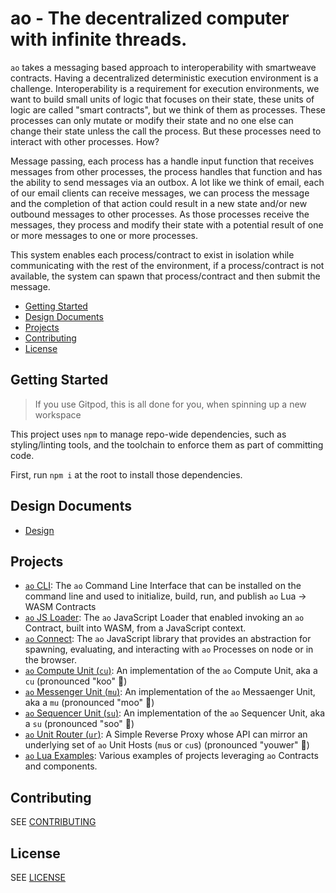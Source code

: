 # ao - The decentralized computer with infinite threads.

`ao` takes a messaging based approach to interoperability with smartweave
contracts. Having a decentralized deterministic execution environment is a
challenge. Interoperability is a requirement for execution environments, we want
to build small units of logic that focuses on their state, these units of logic
are called "smart contracts", but we think of them as processes. These processes
can only mutate or modify their state and no one else can change their state
unless the call the process. But these processes need to interact with other
processes. How?

Message passing, each process has a handle input function that receives messages
from other processes, the process handles that function and has the ability to
send messages via an outbox. A lot like we think of email, each of our email
clients can receive messages, we can process the message and the completion of
that action could result in a new state and/or new outbound messages to other
processes. As those processes receive the messages, they process and modify
their state with a potential result of one or more messages to one or more
processes.

This system enables each process/contract to exist in isolation while
communicating with the rest of the environment, if a process/contract is not
available, the system can spawn that process/contract and then submit the
message.

<!-- toc -->

- [Getting Started](#getting-started)
- [Design Documents](#design-documents)
- [Projects](#projects)
- [Contributing](#contributing)
- [License](#license)

<!-- tocstop -->

## Getting Started

> If you use Gitpod, this is all done for you, when spinning up a new workspace

This project uses `npm` to manage repo-wide dependencies, such as
styling/linting tools, and the toolchain to enforce them as part of committing
code.

First, run `npm i` at the root to install those dependencies.

## Design Documents

- [Design](./design)

## Projects

- [`ao` CLI](./dev-cli): The `ao` Command Line Interface that can be installed
  on the command line and used to initialize, build, run, and publish `ao` Lua
  -> WASM Contracts
- [`ao` JS Loader](./loader): The `ao` JavaScript Loader that enabled invoking
  an `ao` Contract, built into WASM, from a JavaScript context.
- [`ao` Connect](./connect): The `ao` JavaScript library that provides an abstraction for spawning, evaluating, and interacting
with `ao` Processes on node or in the browser.
- [`ao` Compute Unit (`cu`)](./servers/cu): An implementation of the `ao`
  Compute Unit, aka a `cu` (pronounced "koo" 🦘)
- [`ao` Messenger Unit (`mu`)](./servers/mu): An implementation of the `ao`
  Messaenger Unit, aka a `mu` (pronounced "moo" 🐄)
- [`ao` Sequencer Unit (`su`)](./servers/su): An implementation of the `ao`
  Sequencer Unit, aka a `su` (pronounced "soo" 👧)
- [`ao` Unit Router (`ur`)](./servers/ur): A Simple Reverse Proxy whose API can mirror an underlying set of `ao` Unit Hosts (`mu`s or `cu`s) (pronounced "youwer" 🔀)
- [`ao` Lua Examples](./lua-examples): Various examples of projects leveraging
  `ao` Contracts and components.

## Contributing

SEE [CONTRIBUTING](CONTRIBUTING.md)

## License

SEE [LICENSE](LICENSE)
